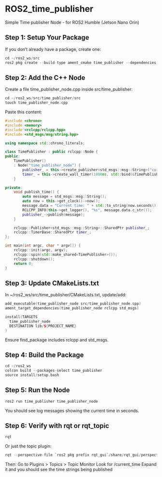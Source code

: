 # ROS2_time_publisher
Simple Time publisher Node - for ROS2 Humble (Jetson Nano Orin)

## Step 1: Setup Your Package
If you don’t already have a package, create one:
```cpp
cd ~/ros2_ws/src
ros2 pkg create --build-type ament_cmake time_publisher --dependencies rclcpp std_msgs
```

## Step 2: Add the C++ Node
Create a file time_publisher_node.cpp inside src/time_publisher:
```cpp
cd ~/ros2_ws/src/time_publisher/src
touch time_publisher_node.cpp
```
Paste this content:
```cpp
#include <chrono>
#include <memory>
#include <rclcpp/rclcpp.hpp>
#include <std_msgs/msg/string.hpp>

using namespace std::chrono_literals;

class TimePublisher : public rclcpp::Node {
public:
    TimePublisher()
    : Node("time_publisher_node") {
        publisher_ = this->create_publisher<std_msgs::msg::String>("current_time", 10);
        timer_ = this->create_wall_timer(1000ms, std::bind(&TimePublisher::publish_time, this));
    }

private:
    void publish_time() {
        auto message = std_msgs::msg::String();
        auto now = this->get_clock()->now();
        message.data = "Current time: " + std::to_string(now.seconds());
        RCLCPP_INFO(this->get_logger(), "%s", message.data.c_str());
        publisher_->publish(message);
    }

    rclcpp::Publisher<std_msgs::msg::String>::SharedPtr publisher_;
    rclcpp::TimerBase::SharedPtr timer_;
};

int main(int argc, char * argv[]) {
    rclcpp::init(argc, argv);
    rclcpp::spin(std::make_shared<TimePublisher>());
    rclcpp::shutdown();
    return 0;
}
```

## Step 3: Update CMakeLists.txt
In ~/ros2_ws/src/time_publisher/CMakeLists.txt, update/add:
```cpp
add_executable(time_publisher_node src/time_publisher_node.cpp)
ament_target_dependencies(time_publisher_node rclcpp std_msgs)

install(TARGETS
  time_publisher_node
  DESTINATION lib/${PROJECT_NAME}
)
```
Ensure find_package includes rclcpp and std_msgs.

## Step 4: Build the Package
```cpp
cd ~/ros2_ws
colcon build --packages-select time_publisher
source install/setup.bash
```

## Step 5: Run the Node
```cpp
ros2 run time_publisher time_publisher_node
```
You should see log messages showing the current time in seconds.

## Step 6: Verify with rqt or rqt_topic
```cpp
rqt
```
Or just the topic plugin:
```cpp
rqt --perspective-file `ros2 pkg prefix rqt_gui`/share/rqt_gui/perspectives/Topics.perspective
```
Then:
Go to Plugins > Topics > Topic Monitor
Look for /current_time
Expand it and you should see the time strings being published


